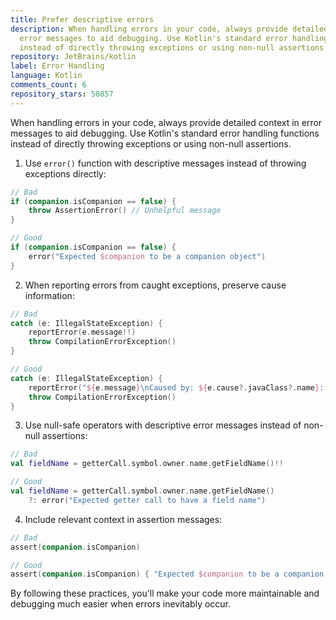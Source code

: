 ```yaml
---
title: Prefer descriptive errors
description: When handling errors in your code, always provide detailed context in
  error messages to aid debugging. Use Kotlin's standard error handling functions
  instead of directly throwing exceptions or using non-null assertions.
repository: JetBrains/kotlin
label: Error Handling
language: Kotlin
comments_count: 6
repository_stars: 50857
---
```


When handling errors in your code, always provide detailed context in error messages to aid debugging. Use Kotlin's standard error handling functions instead of directly throwing exceptions or using non-null assertions.

1. Use `error()` function with descriptive messages instead of throwing exceptions directly:
```kotlin
// Bad
if (companion.isCompanion == false) {
    throw AssertionError() // Unhelpful message
}

// Good
if (companion.isCompanion == false) {
    error("Expected $companion to be a companion object")
}
```

2. When reporting errors from caught exceptions, preserve cause information:
```kotlin
// Bad
catch (e: IllegalStateException) {
    reportError(e.message!!)
    throw CompilationErrorException()
}

// Good
catch (e: IllegalStateException) {
    reportError("${e.message}\nCaused by: ${e.cause?.javaClass?.name}: ${e.cause?.message}")
    throw CompilationErrorException()
}
```

3. Use null-safe operators with descriptive error messages instead of non-null assertions:
```kotlin
// Bad
val fieldName = getterCall.symbol.owner.name.getFieldName()!!

// Good
val fieldName = getterCall.symbol.owner.name.getFieldName() 
    ?: error("Expected getter call to have a field name")
```

4. Include relevant context in assertion messages:
```kotlin
// Bad
assert(companion.isCompanion)

// Good
assert(companion.isCompanion) { "Expected $companion to be a companion object" }
```

By following these practices, you'll make your code more maintainable and debugging much easier when errors inevitably occur.
